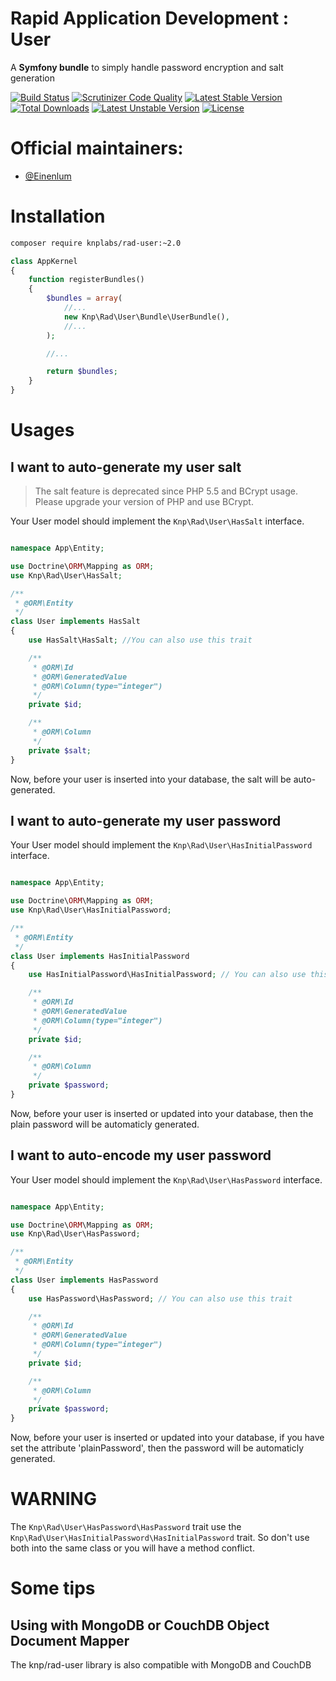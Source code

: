 Rapid Application Development : User
====================================
A **Symfony bundle** to simply handle password encryption and salt generation

[![Build Status](https://travis-ci.org/KnpLabs/rad-user.svg?branch=master)](https://travis-ci.org/KnpLabs/rad-user)
[![Scrutinizer Code Quality](https://scrutinizer-ci.com/g/KnpLabs/rad-user/badges/quality-score.png?b=master)](https://scrutinizer-ci.com/g/KnpLabs/rad-user/?branch=master)
[![Latest Stable Version](https://poser.pugx.org/knplabs/rad-user/v/stable)](https://packagist.org/packages/knplabs/rad-user) [![Total Downloads](https://poser.pugx.org/knplabs/rad-user/downloads)](https://packagist.org/packages/knplabs/rad-user) [![Latest Unstable Version](https://poser.pugx.org/knplabs/rad-user/v/unstable)](https://packagist.org/packages/knplabs/rad-user) [![License](https://poser.pugx.org/knplabs/rad-user/license)](https://packagist.org/packages/knplabs/rad-user)

# Official maintainers:

* [@Einenlum](https://github.com/Einenlum)

# Installation

```bash
composer require knplabs/rad-user:~2.0
```

```php
class AppKernel
{
    function registerBundles()
    {
        $bundles = array(
            //...
            new Knp\Rad\User\Bundle\UserBundle(),
            //...
        );

        //...

        return $bundles;
    }
}
```

# Usages

## I want to auto-generate my user salt

> The salt feature is deprecated since PHP 5.5 and BCrypt usage. Please upgrade your version of PHP and use BCrypt.

Your User model should implement the `Knp\Rad\User\HasSalt` interface.

```php

namespace App\Entity;

use Doctrine\ORM\Mapping as ORM;
use Knp\Rad\User\HasSalt;

/**
 * @ORM\Entity
 */
class User implements HasSalt
{
    use HasSalt\HasSalt; //You can also use this trait

    /**
     * @ORM\Id
     * @ORM\GeneratedValue
     * @ORM\Column(type="integer")
     */
    private $id;

    /**
     * @ORM\Column
     */
    private $salt;
}
```

Now, before your user is inserted into your database, the salt will be auto-generated.

## I want to auto-generate my user password

Your User model should implement the `Knp\Rad\User\HasInitialPassword` interface.

```php

namespace App\Entity;

use Doctrine\ORM\Mapping as ORM;
use Knp\Rad\User\HasInitialPassword;

/**
 * @ORM\Entity
 */
class User implements HasInitialPassword
{
    use HasInitialPassword\HasInitialPassword; // You can also use this trait

    /**
     * @ORM\Id
     * @ORM\GeneratedValue
     * @ORM\Column(type="integer")
     */
    private $id;

    /**
     * @ORM\Column
     */
    private $password;
}
```

Now, before your user is inserted or updated into your database, then the plain password will be automaticly generated.

## I want to auto-encode my user password

Your User model should implement the `Knp\Rad\User\HasPassword` interface.

```php

namespace App\Entity;

use Doctrine\ORM\Mapping as ORM;
use Knp\Rad\User\HasPassword;

/**
 * @ORM\Entity
 */
class User implements HasPassword
{
    use HasPassword\HasPassword; // You can also use this trait

    /**
     * @ORM\Id
     * @ORM\GeneratedValue
     * @ORM\Column(type="integer")
     */
    private $id;

    /**
     * @ORM\Column
     */
    private $password;
}
```

Now, before your user is inserted or updated into your database, if you have set the attribute 'plainPassword', then the password will be automaticly generated.

# WARNING

The `Knp\Rad\User\HasPassword\HasPassword` trait use the `Knp\Rad\User\HasInitialPassword\HasInitialPassword` trait. So don't use both into the same class or you will have a method conflict.

# Some tips

## Using with MongoDB or CouchDB Object Document Mapper

The knp/rad-user library is also compatible with MongoDB and CouchDB
